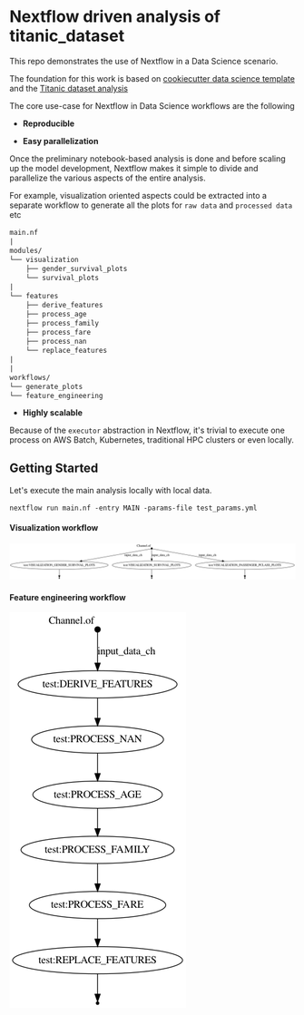 Nextflow driven analysis of titanic_dataset
==============================

This repo demonstrates the use of Nextflow in a Data Science scenario.

The foundation for this work is based on  [cookiecutter data science template](https://github.com/drivendata/cookiecutter-data-science) and the 
[Titanic dataset analysis](https://www.kaggle.com/ash316/eda-to-prediction-dietanic)

The core use-case for Nextflow in Data Science workflows are the following 

- **Reproducible**



- **Easy parallelization**

Once the preliminary notebook-based analysis is done and before scaling up the model development, Nextflow makes it simple to divide and parallelize the various aspects of the entire analysis.

For example, visualization oriented aspects could be extracted into a separate workflow to generate all the plots for `raw data` and `processed data` etc

```
main.nf
|
modules/
└── visualization
    ├── gender_survival_plots
    └── survival_plots
|
└── features
    ├── derive_features
    ├── process_age
    ├── process_family
    ├── process_fare
    ├── process_nan
    └── replace_features
|
|
workflows/
└── generate_plots
└── feature_engineering
```

- **Highly scalable**

Because of the `executor` abstraction in Nextflow, it's trivial to execute one process on AWS Batch, Kubernetes, traditional HPC clusters or even locally.


## Getting Started

Let's execute the main analysis locally with local data.

```
nextflow run main.nf -entry MAIN -params-file test_params.yml
```

#### Visualization workflow

![Visualization workflow](./docs/visualization_flowchart.png)


#### Feature engineering workflow

![Feature Engineering workflow](./docs/feature_engineering_flowchart.png)
